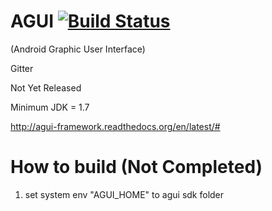 # AGUI [![Build Status](https://travis-ci.org/thahn0720/agui_framework.png)](https://travis-ci.org/thahn0720/agui_framework)
(Android Graphic User Interface)

Gitter

Not Yet Released

Minimum JDK = 1.7

http://agui-framework.readthedocs.org/en/latest/#

# How to build (Not Completed)
1. set system env "AGUI_HOME" to agui sdk folder

